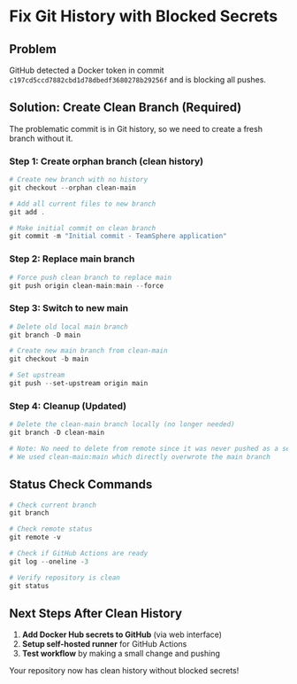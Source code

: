 # Fix Git History with Blocked Secrets

## Problem
GitHub detected a Docker token in commit `c197cd5ccd7882cbd1d78dbedf3680278b29256f` and is blocking all pushes.

## Solution: Create Clean Branch (Required)

The problematic commit is in Git history, so we need to create a fresh branch without it.

### Step 1: Create orphan branch (clean history)
```powershell
# Create new branch with no history
git checkout --orphan clean-main

# Add all current files to new branch
git add .

# Make initial commit on clean branch
git commit -m "Initial commit - TeamSphere application"
```

### Step 2: Replace main branch
```powershell
# Force push clean branch to replace main
git push origin clean-main:main --force
```

### Step 3: Switch to new main
```powershell
# Delete old local main branch
git branch -D main

# Create new main branch from clean-main
git checkout -b main

# Set upstream
git push --set-upstream origin main
```

### Step 4: Cleanup (Updated)
```powershell
# Delete the clean-main branch locally (no longer needed)
git branch -D clean-main

# Note: No need to delete from remote since it was never pushed as a separate branch
# We used clean-main:main which directly overwrote the main branch
```

## Status Check Commands
```powershell
# Check current branch
git branch

# Check remote status
git remote -v

# Check if GitHub Actions are ready
git log --oneline -3

# Verify repository is clean
git status
```

## Next Steps After Clean History
1. **Add Docker Hub secrets to GitHub** (via web interface)
2. **Setup self-hosted runner** for GitHub Actions
3. **Test workflow** by making a small change and pushing

Your repository now has clean history without blocked secrets!
